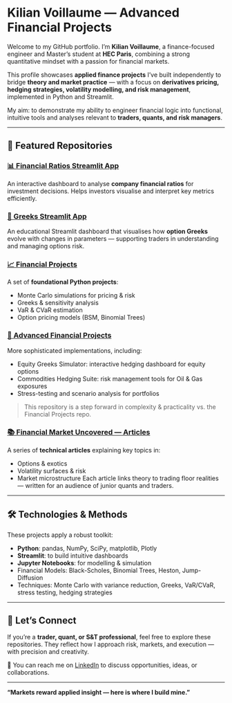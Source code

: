 # Kilian Voillaume — Advanced Financial Projects

Welcome to my GitHub portfolio. I’m **Kilian Voillaume**, a finance-focused engineer and Master’s student at **HEC Paris**, combining a strong quantitative mindset with a passion for financial markets.  

This profile showcases **applied finance projects** I’ve built independently to bridge **theory and market practice** — with a focus on **derivatives pricing, hedging strategies, volatility modelling, and risk management**, implemented in Python and Streamlit.

My aim: to demonstrate my ability to engineer financial logic into functional, intuitive tools and analyses relevant to **traders, quants, and risk managers**.

---

## 📂 Featured Repositories

### [📊 Financial Ratios Streamlit App](./Financial_ratios_streamlit_app-main)
An interactive dashboard to analyse **company financial ratios** for investment decisions. Helps investors visualise and interpret key metrics efficiently.  

### [🧪 Greeks Streamlit App](./Greeks_Streamlit_APP-main)
An educational Streamlit dashboard that visualises how **option Greeks** evolve with changes in parameters — supporting traders in understanding and managing options risk.  

### [📈 Financial Projects](./Financial-Projects-main)
A set of **foundational Python projects**:
- Monte Carlo simulations for pricing & risk
- Greeks & sensitivity analysis
- VaR & CVaR estimation
- Option pricing models (BSM, Binomial Trees)

### [🚀 Advanced Financial Projects](./Advanced-Financial-Projects-main)
More sophisticated implementations, including:
- Equity Greeks Simulator: interactive hedging dashboard for equity options
- Commodities Hedging Suite: risk management tools for Oil & Gas exposures
- Stress-testing and scenario analysis for portfolios
> This repository is a step forward in complexity & practicality vs. the Financial Projects repo.

### [📚 Financial Market Uncovered — Articles](./Financial_Market_Uncovered_Articles-main)
A series of **technical articles** explaining key topics in:
- Options & exotics
- Volatility surfaces & risk
- Market microstructure
Each article links theory to trading floor realities — written for an audience of junior quants and traders.

---

## 🛠️ Technologies & Methods

These projects apply a robust toolkit:
- **Python**: pandas, NumPy, SciPy, matplotlib, Plotly
- **Streamlit**: to build intuitive dashboards
- **Jupyter Notebooks**: for modelling & simulation
- Financial Models: Black-Scholes, Binomial Trees, Heston, Jump-Diffusion
- Techniques: Monte Carlo with variance reduction, Greeks, VaR/CVaR, stress testing, hedging strategies

---

## 🤝 Let’s Connect

If you’re a **trader, quant, or S&T professional**, feel free to explore these repositories. They reflect how I approach risk, markets, and execution — with precision and creativity.  

📩 You can reach me on [LinkedIn](https://www.linkedin.com/in/kilian-voillaume/) to discuss opportunities, ideas, or collaborations.

---

**“Markets reward applied insight — here is where I build mine.”**
